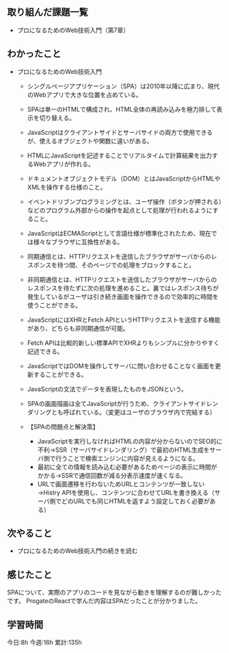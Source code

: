 ## 取り組んだ課題一覧
- プロになるためのWeb技術入門（第7章）
	
## わかったこと
- プロになるためのWeb技術入門
	- シングルページアプリケーション（SPA）は2010年以降に広まり、現代のWebアプリで大きな位置を占めている。
	- SPAは単一のHTMLで構成され、HTML全体の再読み込みを極力排して表示を切り替える。
	- JavaScriptはクライアントサイドとサーバサイドの両方で使用できるが、使えるオブジェクトや関数に違いがある。
	- HTMLにJavaScriptを記述することでリアルタイムで計算結果を出力するWebアプリが作れる。
	- ドキュメントオブジェクトモデル（DOM）とはJavaScriptからHTMLやXMLを操作する仕様のこと。
	- イベントドリブンプログラミングとは、ユーザ操作（ボタンが押される）などのプログラム外部からの操作を起点として処理が行われるようにすること。
     - JavaScriptはECMAScriptとして言語仕様が標準化されたため、現在では様々なブラウザに互換性がある。
	- 同期通信とは、HTTPリクエストを送信したブラウザがサーバからのレスポンスを待つ間、そのページでの処理をブロックすること。
	- 非同期通信とは、HTTPリクエストを送信したブラウザがサーバからのレスポンスを待たずに次の処理を進めること。裏ではレスポンス待ちが発生しているがユーザは引き続き画面を操作できるので効率的に時間を使うことができる。
	- JavaScriptにはXHRとFetch APIというHTTPリクエストを送信する機能があり、どちらも非同期通信が可能。
	- Fetch APIは比較的新しい標準APIでXHRよりもシンプルに分かりやすく記述できる。
	- JavaScriptではDOMを操作してサーバに問い合わせることなく画面を更新することができる。
	- JavaScriptの文法でデータを表現したものをJSONという。
	- SPAの画面描画は全てJavaScriptが行うため、クライアントサイドレンダリングとも呼ばれている。（変更はユーザのブラウザ内で完結する）

	- 【SPAの問題点と解決策】
		- JavaScriptを実行しなければHTMLの内容が分からないのでSEO的に不利→SSR（サーバサイドレンダリング）で最初のHTML生成をサーバ側で行うことで検索エンジンに内容が見えるようになる。
		- 最初に全ての情報を読み込む必要があるためページの表示に時間がかかる→SSRで通信回数が減る分表示速度が速くなる。
		- URLで画面遷移を行わないためURLとコンテンツが一致しない→Histry APIを使用し、コンテンツに合わせてURLを書き換える（サーバ側でどのURLでも同じHTMLを返すよう設定しておく必要がある）


## 次やること
- プロになるためのWeb技術入門の続きを読む
	

## 感じたこと
SPAについて、実際のアプリのコードを見ながら動きを理解するのが難しかったです。
ProgateのReactで学んだ内容はSPAだったことが分かりました。


## 学習時間
今日:8h
今週:16h 
累計:135h